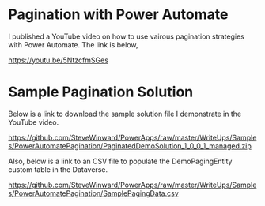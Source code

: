 # Pagination with Power Automate
I published a YouTube video on how to use vairous pagination strategies with Power Automate.  The link is below,

https://youtu.be/5NtzcfmSGes

# Sample Pagination Solution
Below is a link to download the sample solution file I demonstrate in the YouTube video.

https://github.com/SteveWinward/PowerApps/raw/master/WriteUps/Samples/PowerAutomatePagination/PaginatedDemoSolution_1_0_0_1_managed.zip

Also, below is a link to an CSV file to populate the DemoPagingEntity custom table in the Dataverse.

https://github.com/SteveWinward/PowerApps/raw/master/WriteUps/Samples/PowerAutomatePagination/SamplePagingData.csv
